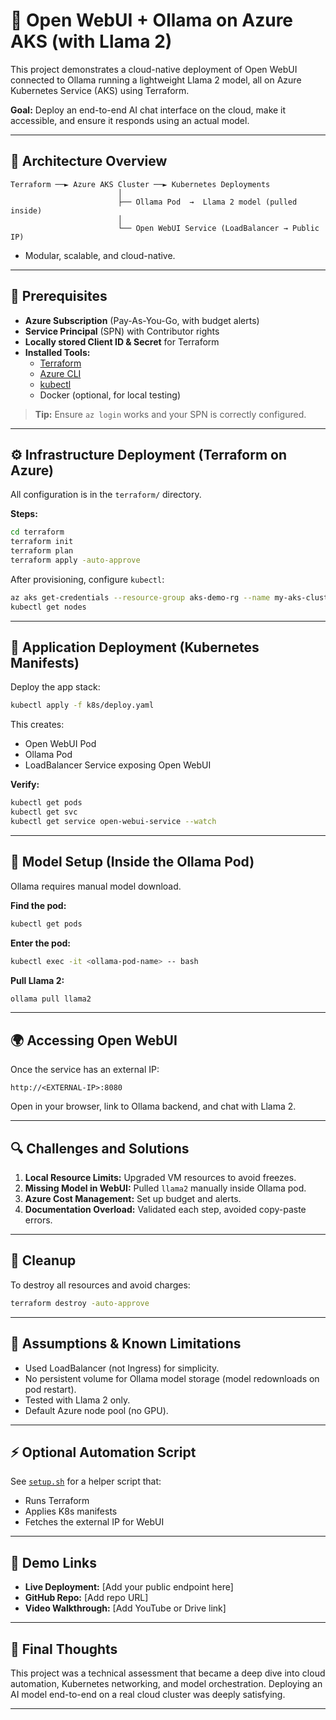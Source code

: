 # 🚀 Open WebUI + Ollama on Azure AKS (with Llama 2)

This project demonstrates a cloud-native deployment of Open WebUI connected to Ollama running a lightweight Llama 2 model, all on Azure Kubernetes Service (AKS) using Terraform.

**Goal:** Deploy an end-to-end AI chat interface on the cloud, make it accessible, and ensure it responds using an actual model.

---

## 🧩 Architecture Overview

```
Terraform ──► Azure AKS Cluster ──► Kubernetes Deployments
                        │
                        ├── Ollama Pod  →  Llama 2 model (pulled inside)
                        │
                        └── Open WebUI Service (LoadBalancer → Public IP)
```

- Modular, scalable, and cloud-native.

---

## 🧰 Prerequisites

- **Azure Subscription** (Pay-As-You-Go, with budget alerts)
- **Service Principal** (SPN) with Contributor rights
- **Locally stored Client ID & Secret** for Terraform
- **Installed Tools:**
  - [Terraform](https://www.terraform.io/downloads.html)
  - [Azure CLI](https://docs.microsoft.com/en-us/cli/azure/install-azure-cli)
  - [kubectl](https://kubernetes.io/docs/tasks/tools/)
  - Docker (optional, for local testing)

> **Tip:** Ensure `az login` works and your SPN is correctly configured.

---

## ⚙️ Infrastructure Deployment (Terraform on Azure)

All configuration is in the `terraform/` directory.

**Steps:**
```sh
cd terraform
terraform init
terraform plan
terraform apply -auto-approve
```

After provisioning, configure `kubectl`:
```sh
az aks get-credentials --resource-group aks-demo-rg --name my-aks-cluster
kubectl get nodes
```

---

## 🧱 Application Deployment (Kubernetes Manifests)

Deploy the app stack:
```sh
kubectl apply -f k8s/deploy.yaml
```

This creates:
- Open WebUI Pod
- Ollama Pod
- LoadBalancer Service exposing Open WebUI

**Verify:**
```sh
kubectl get pods
kubectl get svc
kubectl get service open-webui-service --watch
```

---

## 🧠 Model Setup (Inside the Ollama Pod)

Ollama requires manual model download.

**Find the pod:**
```sh
kubectl get pods
```

**Enter the pod:**
```sh
kubectl exec -it <ollama-pod-name> -- bash
```

**Pull Llama 2:**
```sh
ollama pull llama2
```

---

## 🌍 Accessing Open WebUI

Once the service has an external IP:
```
http://<EXTERNAL-IP>:8080
```
Open in your browser, link to Ollama backend, and chat with Llama 2.

---

## 🔍 Challenges and Solutions

1. **Local Resource Limits:** Upgraded VM resources to avoid freezes.
2. **Missing Model in WebUI:** Pulled `llama2` manually inside Ollama pod.
3. **Azure Cost Management:** Set up budget and alerts.
4. **Documentation Overload:** Validated each step, avoided copy-paste errors.

---

## 🧹 Cleanup

To destroy all resources and avoid charges:
```sh
terraform destroy -auto-approve
```

---

## 🧾 Assumptions & Known Limitations

- Used LoadBalancer (not Ingress) for simplicity.
- No persistent volume for Ollama model storage (model redownloads on pod restart).
- Tested with Llama 2 only.
- Default Azure node pool (no GPU).

---

## ⚡ Optional Automation Script

See [`setup.sh`](setup.sh) for a helper script that:
- Runs Terraform
- Applies K8s manifests
- Fetches the external IP for WebUI

---

## 🎥 Demo Links

- **Live Deployment:** [Add your public endpoint here]
- **GitHub Repo:** [Add repo URL]
- **Video Walkthrough:** [Add YouTube or Drive link]

---

## 💭 Final Thoughts

This project was a technical assessment that became a deep dive into cloud automation, Kubernetes networking, and model orchestration. Deploying an AI model end-to-end on a real cloud cluster was deeply satisfying.

---
